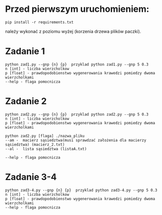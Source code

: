 # Przed pierwszym uruchomieniem:
    pip install -r requirements.txt
należy wykonać z poziomu wyżej (korzenia drzewa plików paczki).

# Zadanie 1
    python zad1.py --gnp {n} {p}  przyklad python zad1.py --gnp 5 0.3	   
    n [int] - liczba wierzcholkow
    p [float] - prawdopodobienstwo wygenerowania krawedzi pomiedzy dwoma wierzcholkami
    --help - flaga pomocnicza

# Zadanie 2
    python zad2.py --gnp {n} {p}  przyklad python zad2.py --gnp 5 0.3	   
    n [int] - liczba wierzcholkow
    p [float] - prawdopodobienstwo wygenerowania krawedzi pomiedzy dwoma wierzcholkami
   
    python zad2.py [flaga] ./nazwa_pliku
    --am -  macierz sąsiedztwa(musi sprawdzać założenia dla macierzy sąsiedztwa) (macierz_2.txt)
    --al -  lista sąsiedztwa (listaA.txt)

    --help - flaga pomocnicza

# Zadanie 3-4
    python zad3-4.py --gnp {n} {p}  przyklad python zad3-4.py --gnp 5 0.3	   
    n [int] - liczba wierzcholkow
    p [float] - prawdopodobienstwo wygenerowania krawedzi pomiedzy dwoma wierzcholkami
    --help - flaga pomocnicza